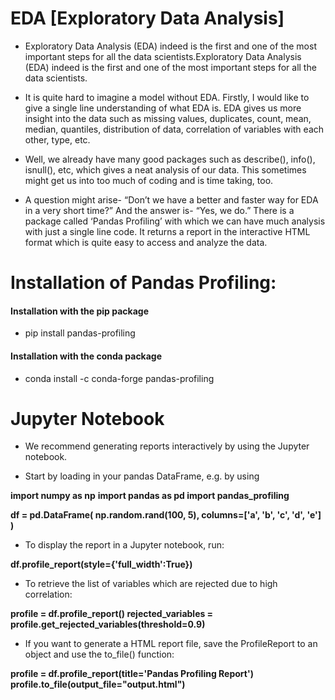 # EDA [Exploratory Data Analysis]

* Exploratory Data Analysis (EDA) indeed is the first and one of the most important steps for all the data scientists.Exploratory Data Analysis (EDA) indeed is the first and one of the most important steps for all the data scientists.

* It is quite hard to imagine a model without EDA. Firstly, I would like to give a single line understanding of what EDA is. EDA gives us more insight into the data such as missing values, duplicates, count, mean, median, quantiles, distribution of data, correlation of variables with each other, type, etc. 

* Well, we already have many good packages such as describe(), info(), isnull(), etc, which gives a neat analysis of our data. This sometimes might get us into too much of coding and is time taking, too.

 * A question might arise- “Don’t we have a better and faster way for EDA in a very short time?” And the answer is- “Yes, we do.” There is a package called ‘Pandas Profiling’ with which we can have much analysis with just a single line code. It returns a report in the interactive HTML format which is quite easy to access and analyze the data.


# Installation of Pandas Profiling:
#### Installation with the pip package
*  pip install pandas-profiling
#### Installation with the conda package
* conda install -c conda-forge pandas-profiling

# Jupyter Notebook
* We recommend generating reports interactively by using the Jupyter notebook.

* Start by loading in your pandas DataFrame, e.g. by using

 **import numpy as np**
 **import pandas as pd
 import pandas_profiling**

 **df = pd.DataFrame(
    np.random.rand(100, 5),
    columns=['a', 'b', 'c', 'd', 'e']
)**

* To display the report in a Jupyter notebook, run:

 **df.profile_report(style={'full_width':True})**
 
* To retrieve the list of variables which are rejected due to high correlation:

 **profile = df.profile_report()
rejected_variables = profile.get_rejected_variables(threshold=0.9)**

* If you want to generate a HTML report file, save the ProfileReport to an object and use the to_file() function:

 **profile = df.profile_report(title='Pandas Profiling Report')
profile.to_file(output_file="output.html")**
